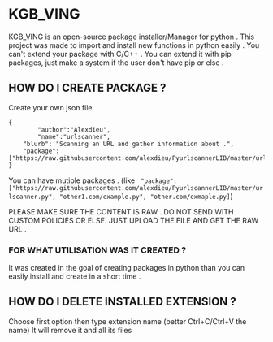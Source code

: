 # KGB_VING
KGB_VING is an open-source package installer/Manager for python .
This project was made to import and install new functions in python easily . You can't extend your package with C/C++ . You can extend it with pip packages, just make a system if the user don't have pip or else .

## HOW DO I CREATE PACKAGE ?

Create your own json file

```
{
        "author":"Alexdieu",
        "name":"urlscanner",
	"blurb": "Scanning an URL and gather information about .",
	"package":["https://raw.githubusercontent.com/alexdieu/PyurlscannerLIB/master/urlscanner.py"]
}
```

You can have mutiple packages . (like ` "package":["https://raw.githubusercontent.com/alexdieu/PyurlscannerLIB/master/urlscanner.py", "other1.com/example.py", "other.com/exmaple.py]`)

PLEASE MAKE SURE THE CONTENT IS RAW . DO NOT SEND WITH CUSTOM POLICIES OR ELSE. JUST UPLOAD THE FILE AND GET THE RAW URL .

### FOR WHAT UTILISATION WAS IT CREATED ?

It was created in the goal of creating packages in python than you can easily install and create in a short time .


## HOW DO I DELETE INSTALLED EXTENSION ?

Choose first option then type extension name (better Ctrl+C/Ctrl+V the name)
It will remove it and all its files
